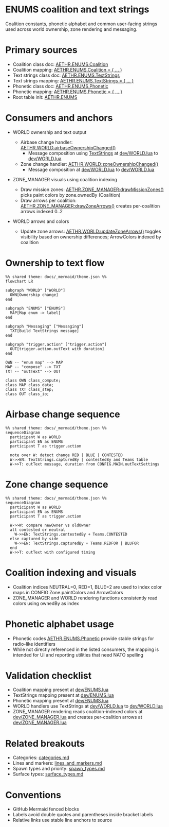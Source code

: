 # ENUMS coalition and text strings

Coalition constants, phonetic alphabet and common user-facing strings used across world ownership, zone rendering and messaging.

# Primary sources

- Coalition class doc: [AETHR.ENUMS.Coalition](../../dev/ENUMS.lua:102)
- Coalition mapping: [AETHR.ENUMS.Coalition = { ... }](../../dev/ENUMS.lua:417)
- Text strings class doc: [AETHR.ENUMS.TextStrings](../../dev/ENUMS.lua:156)
- Text strings mapping: [AETHR.ENUMS.TextStrings = { ... }](../../dev/ENUMS.lua:471)
- Phonetic class doc: [AETHR.ENUMS.Phonetic](../../dev/ENUMS.lua:109)
- Phonetic mapping: [AETHR.ENUMS.Phonetic = { ... }](../../dev/ENUMS.lua:424)
- Root table init: [AETHR.ENUMS](../../dev/ENUMS.lua:337)

# Consumers and anchors

- WORLD ownership and text output
  - Airbase change handler: [AETHR.WORLD.airbaseOwnershipChanged()](../../dev/WORLD.lua:970)
    - Message composition using [TextStrings](../../dev/ENUMS.lua:471) at [dev/WORLD.lua](../../dev/WORLD.lua:989) to [dev/WORLD.lua](../../dev/WORLD.lua:996)
  - Zone change handler: [AETHR.WORLD:zoneOwnershipChanged()](../../dev/WORLD.lua:1006)
    - Message composition at [dev/WORLD.lua](../../dev/WORLD.lua:1025) to [dev/WORLD.lua](../../dev/WORLD.lua:1036)

- ZONE_MANAGER visuals using coalition indexing
  - Draw mission zones: [AETHR.ZONE_MANAGER:drawMissionZones()](../../dev/ZONE_MANAGER.lua:980) picks paint colors by zone.ownedBy (Coalition)
  - Draw arrows per coalition: [AETHR.ZONE_MANAGER:drawZoneArrows()](../../dev/ZONE_MANAGER.lua:1025) creates per-coalition arrows indexed 0..2

- WORLD arrows and colors
  - Update zone arrows: [AETHR.WORLD:updateZoneArrows()](../../dev/WORLD.lua:730) toggles visibility based on ownership differences; ArrowColors indexed by coalition

# Ownership to text flow

```mermaid
%% shared theme: docs/_mermaid/theme.json %%
flowchart LR

subgraph "WORLD" ["WORLD"]
  OWN[Ownership change]
end

subgraph "ENUMS" ["ENUMS"]
  MAP[Map enum -> label]
end

subgraph "Messaging" ["Messaging"]
  TXT[Build TextStrings message]
end

subgraph "trigger.action" ["trigger.action"]
  OUT[trigger.action.outText with duration]
end

OWN -- "enum map" --> MAP
MAP -- "compose" --> TXT
TXT -- "outText" --> OUT

class OWN class_compute;
class MAP class_data;
class TXT class_step;
class OUT class_io;
```

# Airbase change sequence

```mermaid
%% shared theme: docs/_mermaid/theme.json %%
sequenceDiagram
  participant W as WORLD
  participant EN as ENUMS
  participant T as trigger.action

  note over W: detect change RED | BLUE | CONTESTED
  W->>EN: TextStrings.capturedBy | contestedBy and Teams table
  W->>T: outText message, duration from CONFIG.MAIN.outTextSettings
```

# Zone change sequence

```mermaid
%% shared theme: docs/_mermaid/theme.json %%
sequenceDiagram
  participant W as WORLD
  participant EN as ENUMS
  participant T as trigger.action

  W->>W: compare newOwner vs oldOwner
  alt contested or neutral
    W->>EN: TextStrings.contestedBy + Teams.CONTESTED
  else captured by side
    W->>EN: TextStrings.capturedBy + Teams.REDFOR | BLUFOR
  end
  W->>T: outText with configured timing
```

# Coalition indexing and visuals

- Coalition indices NEUTRAL=0, RED=1, BLUE=2 are used to index color maps in CONFIG Zone.paintColors and ArrowColors
- ZONE_MANAGER and WORLD rendering functions consistently read colors using ownedBy as index

# Phonetic alphabet usage

- Phonetic codes [AETHR.ENUMS.Phonetic](../../dev/ENUMS.lua:424) provide stable strings for radio-like identifiers
- While not directly referenced in the listed consumers, the mapping is intended for UI and reporting utilities that need NATO spelling

# Validation checklist

- Coalition mapping present at [dev/ENUMS.lua](../../dev/ENUMS.lua:417)
- TextStrings mapping present at [dev/ENUMS.lua](../../dev/ENUMS.lua:471)
- Phonetic mapping present at [dev/ENUMS.lua](../../dev/ENUMS.lua:424)
- WORLD handlers use TextStrings at [dev/WORLD.lua](../../dev/WORLD.lua:989) to [dev/WORLD.lua](../../dev/WORLD.lua:1036)
- ZONE_MANAGER rendering reads coalition-indexed colors at [dev/ZONE_MANAGER.lua](../../dev/ZONE_MANAGER.lua:980) and creates per-coalition arrows at [dev/ZONE_MANAGER.lua](../../dev/ZONE_MANAGER.lua:1025)

# Related breakouts

- Categories: [categories.md](./categories.md)
- Lines and markers: [lines_and_markers.md](./lines_and_markers.md)
- Spawn types and priority: [spawn_types.md](./spawn_types.md)
- Surface types: [surface_types.md](./surface_types.md)

# Conventions

- GitHub Mermaid fenced blocks
- Labels avoid double quotes and parentheses inside bracket labels
- Relative links use stable line anchors to source